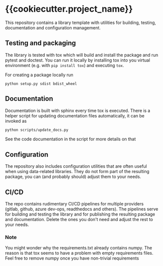 # {{cookiecutter.project_name}}

This repository contains a library template with utilities for building, testing, 
documentation and configuration management.

## Testing and packaging
The library is tested with tox which will build and install the package and run pytest and doctest. 
You can run it locally by installing tox into you virtual environment 
(e.g. with `pip install tox`) and executing `tox`. 

For creating a package locally run
```shell script
python setup.py sdist bdist_wheel
```

## Documentation
Documentation is built with sphinx every time tox is executed. 
There is a helper script for updating documentation files automatically, it can be invoked as
```bash
python scripts/update_docs.py
```
See the code documentation in the script for more details on that

## Configuration
The repository also includes configuration utilities that are often useful when using data-related libraries. 
They do not form part of the resulting package, you can (and probably should) adjust them to your needs.

## CI/CD
The repo contains rudimentary CI/CD pipelines for multiple providers (gitlab, github, azure dev-ops, readthedocs and others). 
The pipelines serve for building and testing the library and for publishing the resulting package and documentation.
Delete the ones you don't need and adjust the rest to your needs.

### Note
You might wonder why the requirements.txt already contains numpy. The reason is that tox seems to have a problem with empty
requirements files. Feel free to remove numpy once you have non-trivial requirements